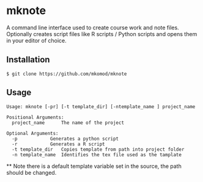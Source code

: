 
# mknote

A command line interface used to create course work and note files. Optionally creates script files like R scripts / Python scripts and opens them in your editor of choice.

## Installation

```
$ git clone https://github.com/mkomod/mknote
```

## Usage

```
Usage: mknote [-pr] [-t template_dir] [-ntemplate_name ] project_name 

Positional Arguments:
  project_name 		The name of the project

Optional Arguments:
  -p			Generates a python script
  -r			Generates a R script
  -t template_dir	Copies template from path into project folder
  -n template_name	Identifies the tex file used as the tamplate
```

** Note there is a default template variable set in the source, the path should be changed.


